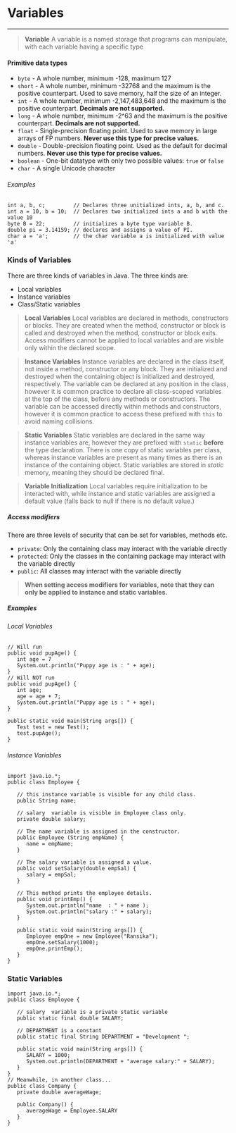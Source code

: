 # Variables
--------

> **Variable**
> A variable is a named storage that programs can manipulate, with each variable having a specific type

#### Primitive data types
- `byte` - A whole number, minimum -128, maximum 127
- `short` - A whole number, minimum -32768 and the maximum is the positive counterpart. Used to save memory, half the size of an integer.
- `int` - A whole number, minimum -2,147,483,648 and the maximum is the positive counterpart. **Decimals are not supported.**
- `long` - A whole number, minimum -2^63 and the maximum is the positive counterpart. **Decimals are not supported.**
- `float` - Single-precision floating point. Used to save memory in large arrays of FP numbers. **Never use this type for precise values.**
- `double` - Double-precision floating point. Used as the default for decimal numbers. **Never use this type for precise values.**
- `boolean` - One-bit datatype with only two possible values: `true` or `false`
- `char` - A single Unicode character

###### Examples
```
int a, b, c;         // Declares three unitialized ints, a, b, and c.
int a = 10, b = 10;  // Declares two initialized ints a and b with the value 10
byte B = 22;         // initializes a byte type variable B.
double pi = 3.14159; // declares and assigns a value of PI.
char a = 'a';        // the char variable a is initialized with value 'a'
```

### Kinds of Variables
There are three kinds of variables in Java. The three kinds are:
- Local variables
- Instance variables
- Class/Static variables

> **Local Variables**
> Local variables are declared in methods, constructors or blocks. They are created when the method, constructor or block is called and destroyed when the method, constructor or block exits. Access modifiers cannot be applied to local variables and are visible only within the declared scope.

> **Instance Variables**
> Instance variables are declared in the class itself, not inside a method, constructor or any block. They are initialized and destroyed when the 
containing object is initialized and destroyed, respectively.
> The variable can be declared at any position in the class, however it is common practice to declare all class-scoped variables at the top of the class, before any methods or constructors.
> The variable can be accessed directly within methods and constructors, however it is common practice to access these prefixed with `this` to avoid naming collisions.

> **Static Variables**
> Static variables are declared in the same way instance variables are, however they are prefixed with `static` **before** the type declaration.
> There is one copy of static variables per class, whereas instance variables are present as many times as there is an instance of the containing object.
> Static variables are stored in *static* memory, meaning they should be declared final.

> **Variable Initialization**
> Local variables require initialization to be interacted with, while instance and static variables are assigned a default value (falls back to null if there is no default value.)

##### Access modifiers
There are three levels of security that can be set for variables, methods etc.
- `private`: Only the containing class may interact with the variable directly
- `protected`: Only the classes in the containing package may interact with the variable directly
- `public`: All classes may interact with the variable directly

> **When setting access modifiers for variables, note that they can only be applied to instance and static variables.**

##### Examples

###### Local Variables
```
// Will run
public void pupAge() {
   int age = 7
   System.out.println("Puppy age is : " + age);
}
// Will NOT run
public void pupAge() {
   int age;
   age = age + 7;
   System.out.println("Puppy age is : " + age);
}

public static void main(String args[]) {
   Test test = new Test();
   test.pupAge();
}
```

###### Instance Variables
```
import java.io.*;
public class Employee {

   // this instance variable is visible for any child class.
   public String name;

   // salary  variable is visible in Employee class only.
   private double salary;

   // The name variable is assigned in the constructor.
   public Employee (String empName) {
      name = empName;
   }

   // The salary variable is assigned a value.
   public void setSalary(double empSal) {
      salary = empSal;
   }

   // This method prints the employee details.
   public void printEmp() {
      System.out.println("name  : " + name );
      System.out.println("salary :" + salary);
   }

   public static void main(String args[]) {
      Employee empOne = new Employee("Ransika");
      empOne.setSalary(1000);
      empOne.printEmp();
   }
}
```

### Static Variables
```
import java.io.*;
public class Employee {

   // salary  variable is a private static variable
   public static final double SALARY;

   // DEPARTMENT is a constant
   public static final String DEPARTMENT = "Development ";

   public static void main(String args[]) {
      SALARY = 1000;
      System.out.println(DEPARTMENT + "average salary:" + SALARY);
   }
}
// Meanwhile, in another class...
public class Company {
   private double averageWage;

   public Company() {
      averageWage = Employee.SALARY
   }
}
```
